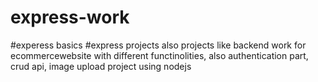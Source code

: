 # express-work
#experess basics #express projects also projects like backend work for ecommercewebsite with different functinolities, also authentication part, crud api, image upload project using nodejs

